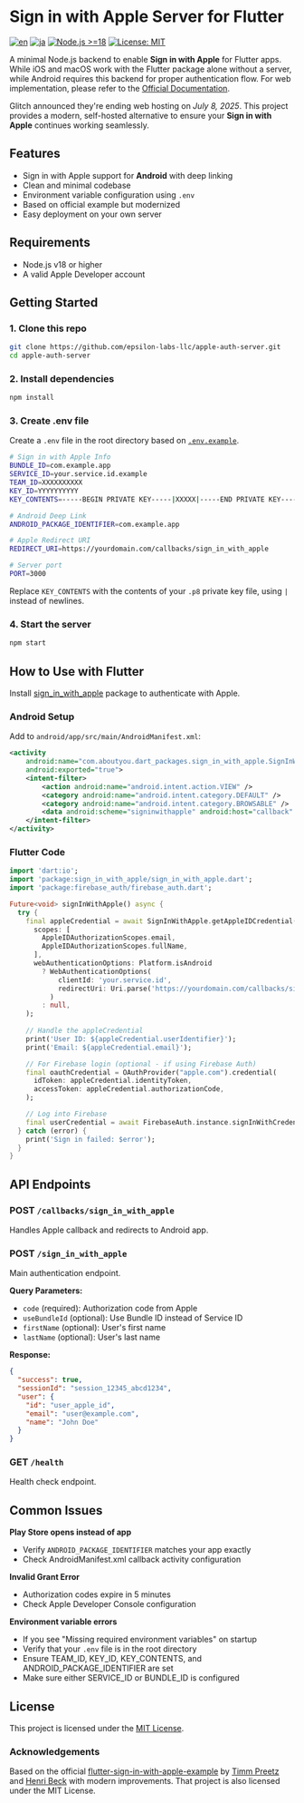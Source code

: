 # Sign in with Apple Server for Flutter

[![en](https://img.shields.io/badge/lang-en-orange.svg)](README.md)
[![ja](https://img.shields.io/badge/lang-ja-blue.svg)](README.ja.md)
[![Node.js >=18](https://img.shields.io/badge/node-%3E=18-green)](https://nodejs.org/)
[![License: MIT](https://img.shields.io/badge/license-MIT-blue.svg)](LICENSE)

A minimal Node.js backend to enable **Sign in with Apple** for Flutter apps.   
While iOS and macOS work with the Flutter package alone without a server, while Android requires this backend for proper authentication flow. For web implementation, please refer to the [Official Documentation](https://pub.dev/packages/sign_in_with_apple).

Glitch announced they're ending web hosting on _July 8, 2025_. This project provides a modern, self-hosted alternative to ensure your **Sign in with Apple** continues working seamlessly.

## Features

- Sign in with Apple support for **Android** with deep linking
- Clean and minimal codebase
- Environment variable configuration using `.env`
- Based on official example but modernized
- Easy deployment on your own server

## Requirements

- Node.js v18 or higher
- A valid Apple Developer account

## Getting Started

### 1. Clone this repo

```bash
git clone https://github.com/epsilon-labs-llc/apple-auth-server.git
cd apple-auth-server
```

### 2. Install dependencies
```bash
npm install
```

### 3. Create .env file
Create a `.env` file in the root directory based on [`.env.example`](.env.example).

```bash
# Sign in with Apple Info
BUNDLE_ID=com.example.app
SERVICE_ID=your.service.id.example
TEAM_ID=XXXXXXXXXX
KEY_ID=YYYYYYYYYY
KEY_CONTENTS=-----BEGIN PRIVATE KEY-----|XXXXX|-----END PRIVATE KEY-----

# Android Deep Link
ANDROID_PACKAGE_IDENTIFIER=com.example.app

# Apple Redirect URI
REDIRECT_URI=https://yourdomain.com/callbacks/sign_in_with_apple

# Server port
PORT=3000
```

Replace `KEY_CONTENTS` with the contents of your `.p8` private key file, using `|` instead of newlines.

### 4. Start the server

```bash
npm start
```

## How to Use with Flutter
Install [sign_in_with_apple](https://pub.dev/packages/sign_in_with_apple) package to authenticate with Apple.

### Android Setup
Add to `android/app/src/main/AndroidManifest.xml`:

```xml
<activity
    android:name="com.aboutyou.dart_packages.sign_in_with_apple.SignInWithAppleCallback"
    android:exported="true">
    <intent-filter>
        <action android:name="android.intent.action.VIEW" />
        <category android:name="android.intent.category.DEFAULT" />
        <category android:name="android.intent.category.BROWSABLE" />
        <data android:scheme="signinwithapple" android:host="callback" />
    </intent-filter>
</activity>
```

### Flutter Code

```dart
import 'dart:io';
import 'package:sign_in_with_apple/sign_in_with_apple.dart';
import 'package:firebase_auth/firebase_auth.dart';

Future<void> signInWithApple() async {
  try {
    final appleCredential = await SignInWithApple.getAppleIDCredential(
      scopes: [
        AppleIDAuthorizationScopes.email,
        AppleIDAuthorizationScopes.fullName,
      ],
      webAuthenticationOptions: Platform.isAndroid
        ? WebAuthenticationOptions(
            clientId: 'your.service.id',
            redirectUri: Uri.parse('https://yourdomain.com/callbacks/sign_in_with_apple'),
          )
        : null,
    );
    
    // Handle the appleCredential
    print('User ID: ${appleCredential.userIdentifier}');
    print('Email: ${appleCredential.email}');

    // For Firebase login (optional - if using Firebase Auth)
    final oauthCredential = OAuthProvider("apple.com").credential(
      idToken: appleCredential.identityToken,
      accessToken: appleCredential.authorizationCode,
    );

    // Log into Firebase
    final userCredential = await FirebaseAuth.instance.signInWithCredential(oauthCredential);
  } catch (error) {
    print('Sign in failed: $error');
  }
}
```

## API Endpoints

### POST `/callbacks/sign_in_with_apple`
Handles Apple callback and redirects to Android app.

### POST `/sign_in_with_apple`
Main authentication endpoint.

**Query Parameters:**
- `code` (required): Authorization code from Apple
- `useBundleId` (optional): Use Bundle ID instead of Service ID
- `firstName` (optional): User's first name
- `lastName` (optional): User's last name

**Response:**
```json
{
  "success": true,
  "sessionId": "session_12345_abcd1234",
  "user": {
    "id": "user_apple_id",
    "email": "user@example.com",
    "name": "John Doe"
  }
}
```

### GET `/health`
Health check endpoint.

## Common Issues

**Play Store opens instead of app**
- Verify `ANDROID_PACKAGE_IDENTIFIER` matches your app exactly
- Check AndroidManifest.xml callback activity configuration

**Invalid Grant Error**
- Authorization codes expire in 5 minutes
- Check Apple Developer Console configuration

**Environment variable errors**
- If you see "Missing required environment variables" on startup
- Verify that your `.env` file is in the root directory
- Ensure TEAM_ID, KEY_ID, KEY_CONTENTS, and ANDROID_PACKAGE_IDENTIFIER are set
- Make sure either SERVICE_ID or BUNDLE_ID is configured

## License

This project is licensed under the [MIT License](LICENSE).

### Acknowledgements

Based on the official [flutter-sign-in-with-apple-example](https://glitch.com/~flutter-sign-in-with-apple-example) by [Timm Preetz](https://glitch.com/@tp) and [Henri Beck](https://glitch.com/@HenriBeck) with modern improvements. 
That project is also licensed under the MIT License.